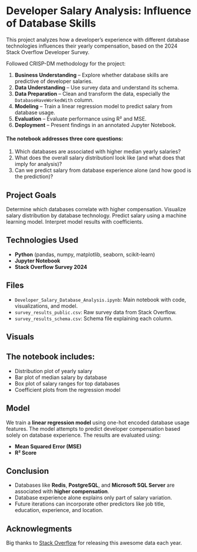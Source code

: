 
# Developer Salary Analysis: Influence of Database Skills

This project analyzes how a developer’s experience with different database technologies influences their yearly compensation, based on the 2024 Stack Overflow Developer Survey.

Followed CRISP-DM methodology for the project:
1. **Business Understanding** – Explore whether database skills are predictive of developer salaries.
2. **Data Understanding** – Use survey data and understand its schema.
3. **Data Preparation** – Clean and transform the data, especially the `DatabaseHaveWorkedWith` column.
4. **Modeling** – Train a linear regression model to predict salary from database usage.
5. **Evaluation** – Evaluate performance using R² and MSE.
6. **Deployment** – Present findings in an annotated Jupyter Notebook.

#### The notebook addresses three core questions:
1. Which databases are associated with higher median yearly salaries?
2. What does the overall salary distributionl look like (and what does that imply for analysis)?
3. Can we predict salary from database experience alone (and how good is the prediction)?


## Project Goals

  Determine which databases correlate with higher compensation.
  Visualize salary distribution by database technology.
  Predict salary using a machine learning model.
  Interpret model results with coefficients.


## Technologies Used

- **Python** (pandas, numpy, matplotlib, seaborn, scikit-learn)
- **Jupyter Notebook**
- **Stack Overflow Survey 2024**


## Files

- `Developer_Salary_Database_Analysis.ipynb`: Main notebook with code, visualizations, and model.
- `survey_results_public.csv`: Raw survey data from Stack Overflow.
- `survey_results_schema.csv`: Schema file explaining each column.

## Visuals


## The notebook includes:

- Distribution plot of yearly salary
- Bar plot of median salary by database
- Box plot of salary ranges for top databases
- Coefficient plots from the regression model


## Model

We train a **linear regression model** using one-hot encoded database usage features. The model attempts to predict developer compensation based solely on database experience. The results are evaluated using:
- **Mean Squared Error (MSE)**
- **R² Score**


## Conclusion

- Databases like **Redis**, **PostgreSQL**, and **Microsoft SQL Server** are associated with **higher compensation**.
- Database experience alone explains only part of salary variation. 
- Future iterations can incorporate other predictors like job title, education, experience, and location.


## Acknowlegments
Big thanks to [Stack Overflow](https://survey.stackoverflow.co/) for releasing this awesome data each year.
